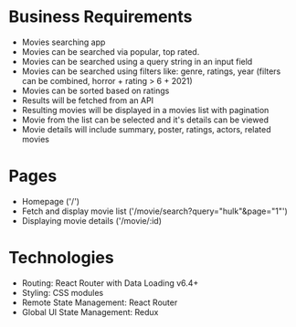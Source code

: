 # Business Requirements

- Movies searching app
- Movies can be searched via popular, top rated.
- Movies can be searched using a query string in an input field
- Movies can be searched using filters like: genre, ratings, year (filters can be combined, horror + rating > 6 + 2021)
- Movies can be sorted based on ratings
- Results will be fetched from an API
- Resulting movies will be displayed in a movies list with pagination
- Movie from the list can be selected and it's details can be viewed
- Movie details will include summary, poster, ratings, actors, related movies

# Pages

- Homepage ('/')
- Fetch and display movie list ('/movie/search?query="hulk"&page="1"')
- Displaying movie details ('/movie/:id)

# Technologies

- Routing: React Router with Data Loading v6.4+
- Styling: CSS modules
- Remote State Management: React Router
- Global UI State Management: Redux
